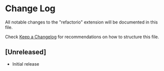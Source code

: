 # Change Log

All notable changes to the "refactorio" extension will be documented in this file.

Check [Keep a Changelog](http://keepachangelog.com/) for recommendations on how to structure this file.

## [Unreleased]

- Initial release